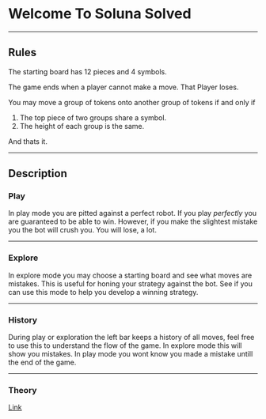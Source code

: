 # Welcome To Soluna Solved

------

## Rules

The starting board has 12 pieces and 4 symbols.

The game ends when a player cannot make a move.  That Player loses.

You may move a group of tokens onto another group of tokens if and only if
1. The top piece of two groups share a symbol.
2. The height of each group is the same.

And thats it.

------

## Description

### Play

In play mode you are pitted against a perfect robot.  If you play *perfectly* you are guaranteed to be able to win.  However, if you make the slightest mistake you the bot will crush you.  You will lose, a lot.

------

### Explore

In explore mode you may choose a starting board and see what moves are mistakes.  This is useful for honing your strategy against the bot.  See if you can use this mode to help you develop a winning strategy.

------

### History

During play or exploration the left bar keeps a history of all moves, feel free to use this to understand the flow of the game.  In explore mode this will show you mistakes.  In play mode you wont know you made a mistake untill the end of the game.

----

### Theory

[Link](https://en.wikipedia.org/wiki/First-player_and_second-player_win)



